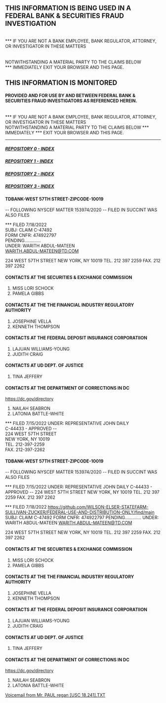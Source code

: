 ## THIS INFORMATION IS BEING USED IN A FEDERAL BANK & SECURITIES FRAUD INVESTIGATION
<br>*** IF YOU ARE NOT A BANK EMPLOYEE, BANK REGULATOR, ATTORNEY, OR INVESTIGATOR IN THESE MATTERS<br><br>
<br> NOTWITHSTANDING A MATERIAL PARTY TO THE CLAIMS BELOW
<br>*** IMMEDIATELY EXIT YOUR BROWSER AND THIS PAGE.

## THIS INFORMATION IS MONITORED
#### PROVIDED AND FOR USE BY AND BETWEEN FEDERAL BANK & SECURITIES FRAUD INVESTIGATORS AS REFERENCED HEREIN.

<br>*** IF YOU ARE NOT A BANK EMPLOYEE, BANK REGULATOR, ATTORNEY, OR INVESTIGATOR IN THESE MATTERS
<br> NOTWITHSTANDING A MATERIAL PARTY TO THE CLAIMS BELOW ***  IMMEDIATELY *** EXIT YOUR BROWSER AND THIS PAGE.
<br>

---
##### [REPOSITORY 0 - INDEX](https://github.com/WILSON-ELSER-STATEFARM-SULLIVAN-ZUCKER/TDBANK-WEST57THSTREET-ZIPCODE-10019)
##### [REPOSITORY 1 - INDEX](https://github.com/WILSON-ELSER-STATEFARM-SULLIVAN-ZUCKER/RELATIVES/find/main)
##### [REPOSITORY 2 - INDEX](https://github.com/WILSON-ELSER-STATEFARM-SULLIVAN-ZUCKER/FEDERAL-USE-AND-DISTRIBUTION-ONLY/find/main)
##### [REPOSITORY 3 - INDEX](https://github.com/WILSON-ELSER-STATEFARM-SULLIVAN-ZUCKER/FEDERAL-USE-AND-DISTRIBUTION-ONLY/find/AUTOMATIC-REPLY-DATABASE)


#### TDBANK-WEST 57TH STREET-ZIPCODE-10019
-- FOLLOWING NYSCEF MATTER 153974/2020
-- FILED IN SUCCINT WAS ALSO FILES

*** FILED 7/18/2022<br>
SUBJ: CLAIM C-47492<br>
FORM CNFR: 474922797<br>
PENDING.............<br>
UNDER: WARITH ABDUL-MATEEN<br>
WARITH.ABDUL-MATEEN@TD.COM

224 WEST 57TH STREET
 NEW YORK, NY 10019
 TEL. 212 397 2259
 FAX. 212 397 2262


#### CONTACTS AT THE SECURITIES & EXCHANGE COMMISSION
1. MISS LORI SCHOCK
2. PAMELA GIBBS


#### CONTACTS AT THE THE FINANCIAL INDUSTRY REGULATORY AUTHORITY
1. JOSEPHINE VELLA
2. KENNETH THOMPSON

#### CONTACTS AT THE FEDERAL DEPOSIT INSURANCE CORPORATIION
1. LAJUAN WILLIAMS-YOUNG
2. JUDITH CRAIG

#### CONTACTS AT UD DEPT. OF JUSTICE
1. TINA JEFFERY

#### CONTACTS AT THE DEPARTMENT OF CORRECTIONS IN DC
https://dc.gov/directory
1. NAILAH SEABRON
2. LATONIA BATTLE-WHITE

 
*** FILED 7/15/2022
UNDER: REPRESENTATIVE JOHN DAILY<br>
C-44433 - APPROVED --<br>
 224 WEST 57TH STREET<br>
 NEW YORK, NY 10019<br>
 TEL. 212-397-2259<br>
 FAX. 212-397-2262<br>

#### TDBANK-WEST 57TH STREET-ZIPCODE-10019
-- FOLLOWING NYSCEF MATTER 153974/2020 
-- FILED IN SUCCINT WAS ALSO FILES 
 
*** FILED 7/15/2022
UNDER: REPRESENTATIVE JOHN DAILY
C-44433 - APPROVED --
 224 WEST 57TH STREET
 NEW YORK, NY 10019
 TEL. 212 397 2259
 FAX. 212 397 2262

*** FILED 7/18/2022
https://github.com/WILSON-ELSER-STATEFARM-SULLIVAN-ZUCKER/FEDERAL-USE-AND-DISTRIBUTION-ONLY/find/main
SUBJ: CLAIM C-47492
FORM CNFR: 474922797
PENDING.............
UNDER: WARITH ABDUL-MATEEN
WARITH.ABDUL-MATEEN@TD.COM

224 WEST 57TH STREET
 NEW YORK, NY 10019
 TEL. 212 397 2259
 FAX. 212 397 2262


#### CONTACTS AT THE SECURITIES & EXCHANGE COMMISSION
1. MISS LORI SCHOCK
2. PAMELA GIBBS


#### CONTACTS AT THE THE FINANCIAL INDUSTRY REGULATORY AUTHORITY
1. JOSEPHINE VELLA
2. KENNETH THOMPSON

#### CONTACTS AT THE FEDERAL DEPOSIT INSURANCE CORPORATIION
1. LAJUAN WILLIAMS-YOUNG
2. JUDITH CRAIG

#### CONTACTS AT UD DEPT. OF JUSTICE
1. TINA JEFFERY

#### CONTACTS AT THE DEPARTMENT OF CORRECTIONS IN DC
https://dc.gov/directory
1. NAILAH SEABRON
2. LATONIA BATTLE-WHITE


[Voicemail from Mr. PAUL regan [USC 18.241].TXT](https://github.com/WILSON-ELSER-STATEFARM-SULLIVAN-ZUCKER/TDBANK-WEST57THSTREET-ZIPCODE-10019/files/9150492/Voicemail.from.Mr.PAUL.regan.USC.18.241.TXT)


